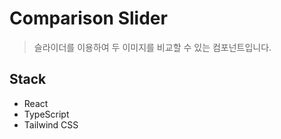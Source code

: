 # Comparison Slider

> 슬라이더를 이용하여 두 이미지를 비교할 수 있는 컴포넌트입니다.

## Stack

- React
- TypeScript
- Tailwind CSS
